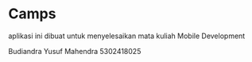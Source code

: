 # Camps

aplikasi ini dibuat untuk menyelesaikan mata kuliah Mobile Development

Budiandra Yusuf Mahendra
5302418025
